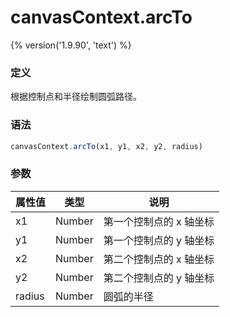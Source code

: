 # canvasContext.arcTo
{% version('1.9.90', 'text') %}

### 定义
根据控制点和半径绘制圆弧路径。

### 语法
```javascript
canvasContext.arcTo(x1, y1, x2, y2, radius)
```

### 参数
| 属性值 | 类型   | 说明          |
|--------|--------| ------------- |
| x1     | Number | 第一个控制点的 x 轴坐标 |
| y1     | Number | 第一个控制点的 y 轴坐标 |
| x2     | Number | 第二个控制点的 x 轴坐标 |
| y2     | Number | 第二个控制点的 y 轴坐标 |
| radius | Number | 圆弧的半径              |
